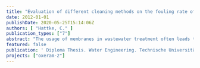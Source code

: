 ```yaml
---
title: "Evaluation of different cleaning methods on the fouling rate of organic membranes."
date: 2012-01-01
publishDate: 2020-05-25T15:14:06Z
authors: [ "Hattke, C." ]
publication_types: ["7"]
abstract: "The usage of membranes in wastewater treatment often leads to problems with scaling and fouling, which results in an irreversible loss of membrane permeability. Various pretreatments as well as mechanical and chemical cleaning possibilities are described and evaluated in order to ensure continuous operation. The cleaning has been performed by a sequential backwash with filtrate. In addition, the membrane was cleaned chemically to restore the flux to an acceptable level. The effect of chemically enhanced backwash (CEB) and cleaning in place (CIP) has been considered in more detail. The UF membranes are typically cleaned by soaking in alkali, acids and/or oxidizing solutions. Sodium hydroxide (NaOH), sodium hypochlorite (NaOCl) and acid sulphur (H2SO4) were used as cleaning agents. Furthermore, the impact of pre-treatment by pre-ozonation and subsequent coagulation on the performance of a polyether sulphone ultrafiltration membrane has been investigated in a pilot plant. Ozone is used in water treatment for the oxidation of organic substances, which leads to a reduction of organic fouling. A subsequent coagulation is applied to form stable aggregates out of biopolymers, which are most relevant for membrane fouling in order to backwash them easily from the surface and the membrane pores. Both pre-treatments have an influence on an improved filtration performance. The scope of the current paper is to critically evaluate the impact on the hydraulic and chemical treatment of an organic membrane and to find out which cleaning strategy is the best against membrane fouling."
featured: false
publication: ' Diploma Thesis. Water Engineering. Technische Universität Berlin'
projects: ["oxeram-2"]
---
```


